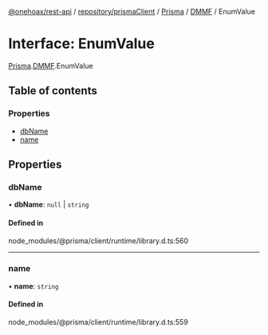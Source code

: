 [@onehoax/rest-api](../README.md) / [repository/prismaClient](../modules/repository_prismaClient.md) / [Prisma](../modules/repository_prismaClient.Prisma.md) / [DMMF](../modules/repository_prismaClient.Prisma.DMMF.md) / EnumValue

# Interface: EnumValue

[Prisma](../modules/repository_prismaClient.Prisma.md).[DMMF](../modules/repository_prismaClient.Prisma.DMMF.md).EnumValue

## Table of contents

### Properties

- [dbName](repository_prismaClient.Prisma.DMMF.EnumValue.md#dbname)
- [name](repository_prismaClient.Prisma.DMMF.EnumValue.md#name)

## Properties

### dbName

• **dbName**: ``null`` \| `string`

#### Defined in

node_modules/@prisma/client/runtime/library.d.ts:560

___

### name

• **name**: `string`

#### Defined in

node_modules/@prisma/client/runtime/library.d.ts:559
